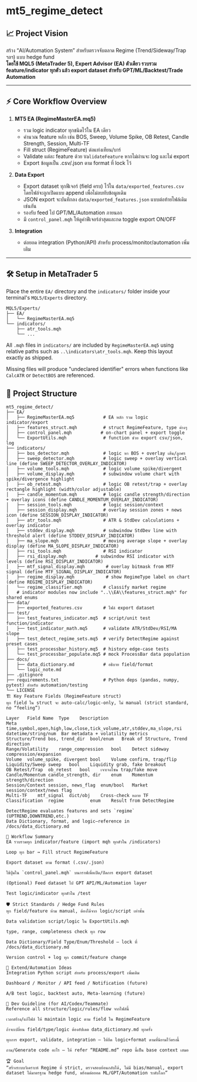 # mt5_regime_detect

## 📈 **Project Vision**

สร้าง “AI/Automation System” สำหรับตรวจจับตลาด Regime (Trend/Sideway/Trap ฯลฯ) แบบ hedge fund  
**โดยใช้ MQL5 (MetaTrader 5), Expert Advisor (EA) ตัวเดียว รวบรวม feature/indicator ทุกตัว แล้ว export dataset สำหรับ GPT/ML/Backtest/Trade Automation**

---

## ⚡️ **Core Workflow Overview**

1. **MT5 EA (RegimeMasterEA.mq5)**

   - รวม logic indicator ทุกชนิดไว้ใน EA เดียว
   - คำนวณ feature หลัก เช่น BOS, Sweep, Volume Spike, OB Retest, Candle Strength, Session, Multi-TF
   - Fill struct (RegimeFeature) ต่อแท่งเทียน/บาร์
   - Validate แต่ละ feature ด้วย `ValidateFeature` หากไม่ผ่านจะ log และไม่ export
   - Export ข้อมูลเป็น .csv/.json ตาม format ที่ lock ไว้

2. **Data Export**

    - Export dataset ทุกฟีเจอร์ (field ครบ) ไว้ใน `data/exported_features.csv`
      โดยไฟล์จะถูกเปิดแบบ append เพื่อไม่ลบทับข้อมูลเดิม
    - JSON export จะบันทึกลง `data/exported_features.json` แบบต่อท้ายไฟล์เดิมเช่นกัน
    - รองรับ feed ไป GPT/ML/Automation ภายนอก
    - มี `control_panel.mqh` ให้ดูค่าฟีเจอร์ล่าสุดและกด toggle export ON/OFF

3. **Integration**
   - ต่อยอด integration (Python/API) สำหรับ process/monitor/automation เพิ่มเติม

---

## 🛠 **Setup in MetaTrader 5**

Place the entire `EA/` directory and the `indicators/` folder inside your terminal's `MQL5/Experts` directory.

```plaintext
MQL5/Experts/
├── EA/
│   └── RegimeMasterEA.mq5
└── indicators/
    ├── atr_tools.mqh
    └── ...
```

All `.mqh` files in `indicators/` are included by `RegimeMasterEA.mq5` using relative paths such as `..\indicators\atr_tools.mqh`. Keep this layout exactly as shipped.

Missing files will produce "undeclared identifier" errors when functions like `CalcATR` or `DetectBOS` are referenced.
## 🧩 **Project Structure**

```plaintext
mt5_regime_detect/
├── EA/
│   ├── RegimeMasterEA.mq5           # EA หลัก รวม logic indicator/export
│   ├── features_struct.mqh          # struct RegimeFeature, type ต่างๆ
│   ├── control_panel.mqh           # on-chart panel + export toggle
│   └── ExportUtils.mqh              # function ช่วย export csv/json, log
├── indicators/
│   ├── bos_detector.mqh             # logic หา BOS + overlay เส้น/ลูกศร
│   ├── sweep_detector.mqh           # logic sweep + overlay vertical line (define SWEEP_DETECTOR_OVERLAY_INDICATOR)
│   ├── volume_tools.mqh             # logic volume spike/divergent
│   ├── volume_display.mqh           # subwindow volume chart with spike/divergence highlight
│   ├── ob_retest.mqh                # logic OB retest/trap + overlay rectangle highlight (width/color adjustable)
│   ├── candle_momentum.mqh          # logic candle strength/direction + overlay icons (define CANDLE_MOMENTUM_OVERLAY_INDICATOR)
│   ├── session_tools.mqh            # logic session/context
│   ├── session_display.mqh          # overlay session zones + news icon (define SESSION_DISPLAY_INDICATOR)
│   ├── atr_tools.mqh                # ATR & StdDev calculations + overlay indicator
│   ├── stddev_display.mqh           # subwindow StdDev line with threshold alert (define STDDEV_DISPLAY_INDICATOR)
│   ├── ma_slope.mqh                 # moving average slope + overlay display (define MA_SLOPE_DISPLAY_INDICATOR)
│   ├── rsi_tools.mqh                # RSI indicator
│   ├── rsi_display.mqh           # subwindow RSI indicator with levels (define RSI_DISPLAY_INDICATOR)
│   ├── mtf_signal_display.mqh        # overlay bitmask from MTF signal (define MTF_SIGNAL_DISPLAY_INDICATOR)
│   ├── regime_display.mqh            # show RegimeType label on chart (define REGIME_DISPLAY_INDICATOR)
│   └── regime_classifier.mqh        # classify market regime
│   # indicator modules now include "..\\EA\\features_struct.mqh" for shared enums
├── data/
│   ├── exported_features.csv        # ไฟล์ export dataset
├── test/
│   ├── test_features_indicator.mq5  # script/unit test function/indicator
│   ├── test_indicator_math.mq5      # validate ATR/StdDev/RSI/MA slope
│   ├── test_detect_regime_sets.mq5  # verify DetectRegime against preset cases
│   ├── test_processbar_history.mq5  # history edge-case tests
│   └── test_processbar_populate.mq5 # mock ProcessBar data population
├── docs/
│   ├── data_dictionary.md           # อธิบาย field/format
│   └── logic_note.md
├── .gitignore
├── requirements.txt                 # Python deps (pandas, numpy, pytest) สำหรับ automation/testing
└── LICENSE
🏗 Key Feature Fields (RegimeFeature struct)
ทุก field ใน struct จะ auto-calc/logic-only, ไม่ manual (strict standard, no “feeling”)

Layer	Field Name	Type	Description
Meta    time,symbol,open,high,low,close,tick_volume,atr,stddev,ma_slope,rsi datetime/string/num  Bar metadata + volatility metrics
Structure/Trend	bos, trend_dir	bool/enum	Break of Structure, Trend direction
Range/Volatility	range_compression	bool	Detect sideway compression/expansion
Volume	volume_spike, divergent	bool	Volume confirm, trap/flip
Liquidity/Sweep	sweep	bool	Liquidity grab, fake breakout
OB Retest/Trap	ob_retest	bool	เจาะจงโซน trap/fake move
Candle/Momentum	candle_strength, dir	enum	Momentum strength/direction
Session/Context	session, news_flag	enum/bool	Market session/context/news flag
Multi-TF	mtf_signal	dict/obj	Cross-check หลาย TF
Classification  regime          enum    Result from DetectRegime

DetectRegime evaluates features and sets `regime` (UPTREND,DOWNTREND,etc.)
Data Dictionary, format, and logic—reference in /docs/data_dictionary.md

🔁 Workflow Summary
EA รวบรวมทุก indicator/feature (import mqh ทุกตัวใน /indicators)

Loop ทุก bar → Fill struct RegimeFeature

Export dataset ตาม format (.csv/.json)

ใช้ปุ่มใน `control_panel.mqh` บนกราฟเพื่อเปิด/ปิดการ export dataset

(Optional) Feed dataset ไป GPT API/ML/Automation layer

Test logic/indicator ทุกตัวใน /test

🛡 Strict Standards / Hedge Fund Rules
ทุก field/feature ห้าม manual, ต้องได้จาก logic/script เท่านั้น

Data validation script/logic ใน ExportUtils.mqh

type, range, completeness check ทุก row

Data Dictionary/Field Type/Enum/Threshold — lock ที่ /docs/data_dictionary.md

Version control + log ทุก commit/feature change

🧠 Extend/Automation Ideas
Integration Python script สำหรับ process/export เพิ่มเติม

Dashboard / Monitor / API feed / Notification (future)

A/B test logic, backtest auto, Meta-learning (future)

👊 Dev Guideline (for AI/Codex/Teammate)
Reference all structure/logic/rules/flow จากไฟล์นี้

เวลาสร้าง/แก้ไฟล์ ให้ maintain logic ตาม field ใน RegimeFeature

ถ้าจะเปลี่ยน field/type/logic ต้องอัปเดต data_dictionary.md ทุกครั้ง

ทุกการ export, validate, integration — ให้ยึด logic+format ตามที่นิยามไว้ตรงนี้

ถาม/Generate code อะไร — ให้ refer “README.md” repo นี้เป็น base context เสมอ

🏆 Goal
“สร้างระบบวิเคราะห์ Regime ที่ strict, ตรวจสอบย้อนกลับได้, ไม่มี bias/manual, export dataset ได้มาตรฐาน hedge fund, พร้อมต่อยอด ML/GPT/Automation ระดับโลก”
```
